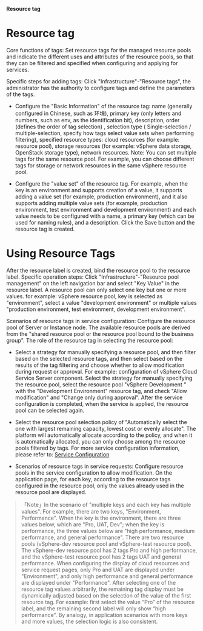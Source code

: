 
**Resource tag**



# Resource tag

Core functions of tags: Set resource tags for the managed resource pools and indicate the different uses and attributes of the resource pools, so that they can be filtered and specified when configuring and applying for services. 

Specific steps for adding tags: Click "Infrastructure"-"Resource tags", the administrator has the authority to configure tags and define the parameters of the tags.

+  Configure the "Basic Information" of the resource tag: name (generally configured in Chinese, such as 环境), primary key (only letters and numbers, such as env, as the identification bit), description, order (defines the order of tag selection) , selection type ( Single-selection / multiple-selection, specify how tags select value sets when performing filtering), specified resource types: cloud resources (for example: resource pool), storage resources (for example: vSphere data storage, OpenStack storage type), network resources. Note: You can set multiple tags for the same resource pool. For example, you can choose different tags for storage or network resources in the same vSphere resource pool. 

+  Configure the "value set" of the resource tag. For example, when the key is an environment and supports creation of a value, it supports adding a value set (for example, production environment), and it also supports adding multiple value sets (for example, production environment, test environment and development environment) and each value needs to be configured with a name, a primary key (which can be used for naming rules), and a description. Click the Save button and the resource tag is created. 


# Using Resource Tags

After the resource label is created, bind the resource pool to the resource label. Specific operation steps: Click "Infrastructure"-"Resource pool management" on the left navigation bar and select "Key Value" in the resource label. A resource pool can only select one key but one or more values. for example: vSphere resource pool, key is selected as "environment", select a value "development environment" or multiple values "production environment, test environment, development environment".

Scenarios of resource tags in service configuration: Configure the resource pool of Server or Instance node. The available resource pools are derived from the "shared resource pool or the resource pool bound to the business group". The role of the resource tag in selecting the resource pool: 

+   Select a strategy for manually specifying a resource pool, and then filter based on the selected resource tags, and then select based on the results of the tag filtering and choose whether to allow modification during request or approval. For example: configuration of vSphere Cloud Service Server component. Select the strategy for manually specifying the resource pool, select the resource pool "vSphere Development " with the "Development Environment" resource tag, and check "Allow modification" and "Change only during approval". After the service configuration is completed, when the service is applied, the resource pool can be selected again. 

+   Select the resource pool selection policy of "Automatically select the one with largest remaining capacity, lowest cost or evenly allocate". The platform will automatically allocate according to the policy, and when it is automatically allocated, you can only choose among the resource pools filtered by tags. For more service configuration information, please refer to: [Service Configuration](https://cloudchef.github.io/doc-en/AdminDoc/05ServiceDesign/ServiceConfiguration.html)

+   Scenarios of resource tags in service requests: Configure resource pools in the service configuration to allow modification. On the application page, for each key, according to the resource tags configured in the resource pool, only the values already used in the resource pool are displayed. 


>「Note」In the scenario of "multiple keys and each key has multiple values". For example, there are two keys, "Environment, Performance". When the key is the environment, there are three values below, which are "Pro, UAT, Dev"; when the key is performance, the three values below are "high performance, medium performance, and general performance". There are two resource pools (vSphere-dev resource pool and vSphere-test resource pool). The vSphere-dev resource pool has 2 tags Pro and high performance, and the vSphere-test resource pool has 2 tags UAT and general performance. When configuring the display of cloud resources and service request pages, only Pro and UAT are displayed under "Environment", and only high performance and general performance are displayed under "Performance". After selecting one of the resource tag values arbitrarily, the remaining tag display must be dynamically adjusted based on the selection of the value of the first resource tag. For example: first select the value “Pro” of the resource label, and the remaining second label will only show “high performance”. By analogy, in application scenarios with more keys and more values, the selection logic is also consistent. 

